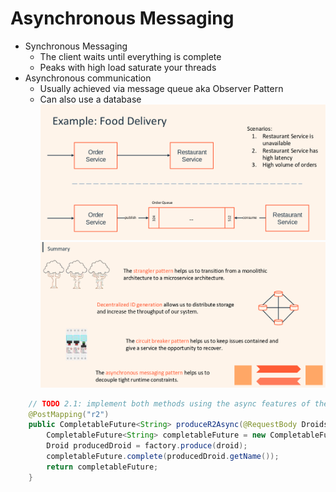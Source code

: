 # Asynchronous Messaging

- Synchronous Messaging
  - The client waits until everything is complete
  - Peaks with high load saturate your threads
- Asynchronous communication
  - Usually achieved via message queue aka Observer Pattern
  - Can also use a database
    ![async](assets/async-example.png)
    ![distributed](assets/distributed-summary.png)

```java
    // TODO 2.1: implement both methods using the async features of the CompletableFuture class and remove the old methods
    @PostMapping("r2")
    public CompletableFuture<String> produceR2Async(@RequestBody Droids droid) {
        CompletableFuture<String> completableFuture = new CompletableFuture<>();
        Droid producedDroid = factory.produce(droid);
        completableFuture.complete(producedDroid.getName());
        return completableFuture;
    }
```
